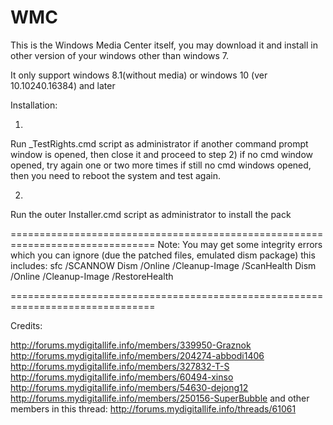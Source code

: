 # WMC
This is the Windows Media Center itself, you may download it and install in other version of your windows other than windows 7. 

It only support windows 8.1(without media) or windows 10 (ver 10.10240.16384) and later

Installation:

1)
Run _TestRights.cmd script as administrator
if another command prompt window is opened, then close it and proceed to step 2)
if no cmd window opened, try again one or two more times
if still no cmd windows opened, then you need to reboot the system and test again.

2)
Run the outer Installer.cmd script as administrator to install the pack

===============================================================================
Note:
You may get some integrity errors which you can ignore (due the patched files, emulated dism package)
this includes:
sfc /SCANNOW
Dism /Online /Cleanup-Image /ScanHealth
Dism /Online /Cleanup-Image /RestoreHealth

===============================================================================

Credits:

http://forums.mydigitallife.info/members/339950-Graznok
http://forums.mydigitallife.info/members/204274-abbodi1406
http://forums.mydigitallife.info/members/327832-T-S
http://forums.mydigitallife.info/members/60494-xinso
http://forums.mydigitallife.info/members/54630-dejong12
http://forums.mydigitallife.info/members/250156-SuperBubble
and other members in this thread:
http://forums.mydigitallife.info/threads/61061
